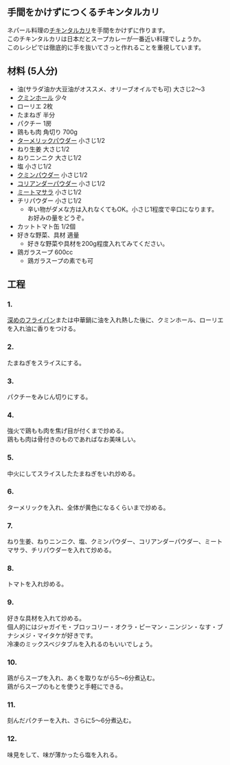 手間をかけずにつくるチキンタルカリ
--

ネパール料理の[チキンタルカリ](https://www.google.co.jp/search?q=%E3%83%81%E3%82%AD%E3%83%B3%E3%82%BF%E3%83%AB%E3%82%AB%E3%83%AA&oq=%E3%83%81%E3%82%AD%E3%83%B3%E3%82%BF%E3%83%AB%E3%82%AB%E3%83%AA)を手間をかけずに作ります。  
このチキンタルカリは日本だとスープカレーが一番近い料理でしょうか。  
このレシピでは徹底的に手を抜いてさっと作れることを重視しています。


材料 (5人分)
--

* 油(サラダ油か大豆油がオススメ、オリーブオイルでも可) 大さじ2〜3
* [クミンホール](https://www.amazon.co.jp/%E3%83%8F%E3%82%A6%E3%82%B9%E9%A3%9F%E5%93%81-GABAN-%E3%82%AF%E3%83%9F%E3%83%B3%E3%83%9B%E3%83%BC%E3%83%AB-17g/dp/B01LCJCF96/ref=as_li_ss_tl?ie=UTF8&qid=1512965550&sr=1-1&keywords=%E3%82%AF%E3%83%9F%E3%83%B3%E3%83%9B%E3%83%BC%E3%83%AB&linkCode=ll1&tag=dotdisc06-22&linkId=e8c829d6d420aafc45dc146040351591) 少々
* ローリエ 2枚
* たまねぎ 半分
* パクチー 1房
* 鶏もも肉 角切り 700g
* [ターメリックパウダー](https://www.amazon.co.jp/%E3%83%9E%E3%82%B9%E3%82%B3%E3%83%83%E3%83%88-%E3%82%BF%E3%83%BC%E3%83%A1%E3%83%AA%E3%83%83%E3%82%AF-30g/dp/B0074ZA3UQ/ref=as_li_ss_tl?s=food-beverage&ie=UTF8&qid=1512965510&sr=1-7&keywords=%E3%82%BF%E3%83%BC%E3%83%A1%E3%83%AA%E3%83%83%E3%82%AF%E3%83%91%E3%82%A6%E3%83%80%E3%83%BC&linkCode=ll1&tag=dotdisc06-22&linkId=9fdfb907f42de785480837f32f8f5fff) 小さじ1/2
* ねり生姜 大さじ1/2
* ねりニンニク 大さじ1/2
* 塩 小さじ1/2
* [クミンパウダー](https://www.amazon.co.jp/GABAN-%E3%82%AE%E3%83%A3%E3%83%90%E3%83%B3-%E3%82%AF%E3%83%9F%E3%83%B3%E3%83%91%E3%82%A6%E3%83%80%E3%83%BC-65g/dp/B06W9DS478/ref=as_li_ss_tl?srs=3485873051&ie=UTF8&qid=1512965789&sr=8-1&keywords=%E3%82%AF%E3%83%9F%E3%83%B3%E3%83%91%E3%82%A6%E3%83%80%E3%83%BC&linkCode=ll1&tag=dotdisc06-22&linkId=bff93cf8f1a4c17b015890e584a4cbcc) 小さじ1/2
* [コリアンダーパウダー](https://www.amazon.co.jp/GABAN-%E3%82%AE%E3%83%A3%E3%83%90%E3%83%B3-%E3%82%B3%E3%83%AA%E3%82%A2%E3%83%B3%E3%83%80%E3%83%BC-%E3%83%91%E3%82%A6%E3%83%80%E3%83%BC-75g/dp/B01M015MV3/ref=as_li_ss_tl?srs=3485873051&ie=UTF8&qid=1512965860&sr=8-2&keywords=%E3%82%B3%E3%83%AA%E3%82%A2%E3%83%B3%E3%83%80%E3%83%BC%E3%83%91%E3%82%A6%E3%83%80%E3%83%BC&linkCode=ll1&tag=dotdisc06-22&linkId=7577ba232c18bf04ef2e3f7da96ca3cf) 小さじ1/2
* [ミートマサラ](https://www.mayabazaar.net/jp/meat-curry-masala.html) 小さじ1/2
* チリパウダー 小さじ1/2
  * 辛い物がダメな方は入れなくてもOK。小さじ1程度で辛口になります。お好みの量をどうぞ。
* カットトマト缶 1/2個
* 好きな野菜、具材 適量
  * 好きな野菜や具材を200g程度入れてみてください。
* 鶏ガラスープ 600cc
  * 鶏ガラスープの素でも可

工程
--

### 1.

[深めのフライパン](https://www.amazon.co.jp/%E5%92%8C%E5%B9%B3%E3%83%95%E3%83%AC%E3%82%A4%E3%82%BA-%E3%83%95%E3%83%A9%E3%82%A4%E3%83%91%E3%83%B3-%E3%83%80%E3%83%96%E3%83%AB%E3%83%9E%E3%83%BC%E3%83%96%E3%83%AB%E3%82%B3%E3%83%BC%E3%83%88-%E3%82%AF%E3%83%83%E3%82%AF%E3%83%87%E3%83%AA%E3%83%BC-ACM-9574/dp/B00U8PU2ZU/ref=as_li_ss_tl?s=home&ie=UTF8&qid=1512964665&sr=1-32&linkCode=ll1&tag=dotdisc06-22&linkId=3fc54a186cdafb50aca17f47e79833aa)または中華鍋に油を入れ熱した後に、クミンホール、ローリエを入れ油に香りをつける。

### 2.

たまねぎをスライスにする。

### 3.

パクチーをみじん切りにする。

### 4.

強火で鶏もも肉を焦げ目が付くまで炒める。  
鶏もも肉は骨付きのものであればなお美味しい。

### 5.

中火にしてスライスしたたまねぎをいれ炒める。

### 6.

ターメリックを入れ、全体が黄色になるくらいまで炒める。

### 7.

ねり生姜、ねりニンニク、塩、クミンパウダー、コリアンダーパウダー、ミートマサラ、チリパウダーを入れて炒める。

### 8.

トマトを入れ炒める。

### 9.

好きな具材を入れて炒める。  
個人的にはジャガイモ・ブロッコリー・オクラ・ピーマン・ニンジン・なす・ブナシメジ・マイタケが好きです。  
冷凍のミックスベジタブルを入れるのもいいでしょう。

### 10.

鶏がらスープを入れ、あくを取りながら5〜6分煮込む。  
鶏がらスープのもとを使うと手軽にできる。

### 11.

刻んだパクチーを入れ、さらに5〜6分煮込む。  

### 12.

味見をして、味が薄かったら塩を入れる。
